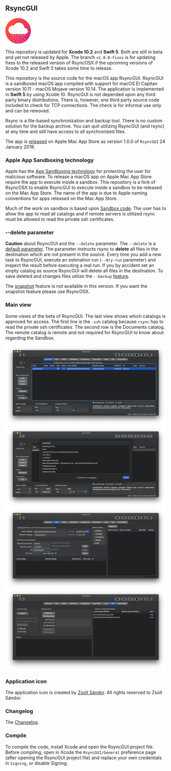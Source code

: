 ## RsyncGUI

![](icon/rsyncosx.png)

This repository is updated for **Xcode 10.2** and **Swift 5**. Both are still in beta and yet not released by Apple. The branch `v1.0.0-fixes` is for updating fixes to the released version of RsyncOSX if the upcoming versions of Xcode 10.2 and Swift 5 takes some time to release.

This repository is the source code for the macOS app RsyncGUI. RsyncGUI is a sandboxed macOS app compiled with support for macOS El Capitan version 10.11 - macOS Mojave version 10.14. The application is implemented in **Swift 5** by using Xcode 10. RsyncGUI is not depended upon any third party binary distributions. There is, however, one third party source code included to check for TCP connections. The check is for informal use only and can be removed.

Rsync is a file-based synchronization and backup tool. There is no custom solution for the backup archive. You can quit utilizing RsyncGUI (and rsync) at any time and still have access to all synchronized files.

The app is [released](https://itunes.apple.com/us/app/rsyncgui/id1449707783?l=nb&ls=1&mt=12) on Apple Mac App Store as version 1.0.0 of `RsyncGUI` 24 January 2019.

### Apple App Sandboxing technology

Apple has the [App Sandboxing technology](https://developer.apple.com/app-sandboxing/) for protecting the user for malicious software. To release a macOS app on Apple Mac App Store require the app to execute inside a sandbox. This repository is a fork of RsyncOSX to enable RsyncGUI to execute inside a sandbox to be released on the Mac App Store. The name of the app is due to Apple naming conventions for apps released on the Mac App Store.

Much of the work on sandbox is based upon [Sandbox code](https://github.com/regexident/Sandbox). The user has to allow the app to read all catalogs and if remote servers is utilized rsync must be allowed to read the private ssh certificates.

### --delete parameter

**Caution** about RsyncGUI and the `--delete` parameter. The `--delete` is a [default parameter](https://rsyncosx.github.io/RsyncParameters). The parameter instructs rsync to **delete** all files in the destination which are not present in the source. Every time you add a new task to RsyncGUI, execute an estimation run (`--dry-run` parameter) and inspect the result before executing a real run. If you by accident set an empty catalog as source RsyncGUI will delete all files in the destination. To save deleted and changes files utilize the `--backup` [feature](https://rsyncosx.github.io/Parameters).

The [snapshot](https://rsyncosx.github.io/Snapshots) feature is not available in this version. If you want the snapshot feature please use RsyncOSX.

### Main view

Some views of the beta of RsyncGUI. The last view shows which catalogs is approved for access. The first line is the `.ssh` catalog because `rsync` has to read the private ssh certificates. The second row is the Documents catalog. The remote catalog is remote and not required for RsyncGUI to know about regarding the Sandbox.

![](images/main1.png)
![](images/main2.png)
![](images/main3.png)
![](images/main4.png)

### Application icon

The application icon is created by [Zsolt Sándor](https://github.com/graphis). All rights reserved to Zsolt Sándor.

### Changelog

The [Changelog](https://rsyncosx.github.io/RsyncGUIChangelog).

### Compile

To compile the code, install Xcode and open the RsyncGUI project file. Before compiling, open in Xcode the `RsyncGUI/General` preference page (after opening the RsyncGUI project file) and replace your own credentials in `Signing`, or disable Signing.
